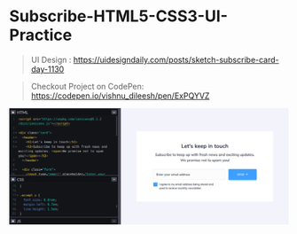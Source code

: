 # Subscribe-HTML5-CSS3-UI-Practice

> UI Design :
https://uidesigndaily.com/posts/sketch-subscribe-card-day-1130

> Checkout Project on CodePen: https://codepen.io/vishnu_dileesh/pen/ExPQYVZ

![Subscribe CodePen UI Dev Project Screenshot](screenshot-codepen-ui-project.png)

